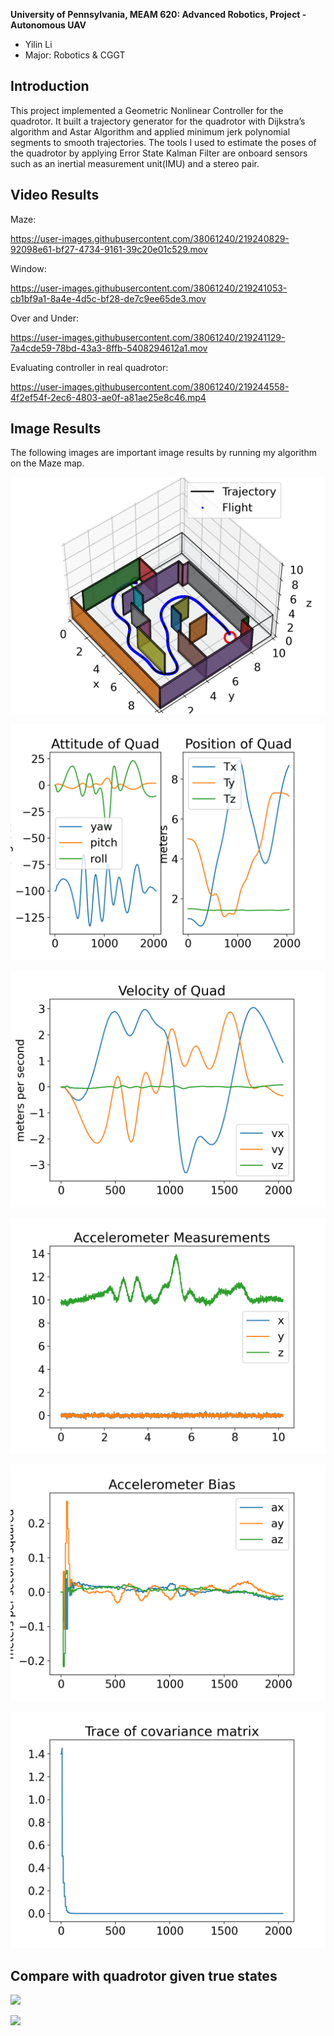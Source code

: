 **University of Pennsylvania, MEAM 620: Advanced Robotics,
Project - Autonomous UAV**

* Yilin Li 
* Major: Robotics & CGGT 

## Introduction
This project implemented a Geometric Nonlinear Controller for the quadrotor. It built a trajectory generator for the quadrotor with Dijkstra’s algorithm and Astar Algorithm and applied minimum jerk polynomial segments to smooth trajectories. The tools I used to estimate the poses of the quadrotor by applying Error State Kalman Filter are onboard sensors such as an inertial measurement unit(IMU) and a stereo pair. 

## Video Results
Maze: 

https://user-images.githubusercontent.com/38061240/219240829-92098e61-bf27-4734-9161-39c20e01c529.mov

Window: 

https://user-images.githubusercontent.com/38061240/219241053-cb1bf9a1-8a4e-4d5c-bf28-de7c9ee65de3.mov

Over and Under: 

https://user-images.githubusercontent.com/38061240/219241129-7a4cde59-78bd-43a3-8ffb-5408294612a1.mov

Evaluating controller in real quadrotor:

https://user-images.githubusercontent.com/38061240/219244558-4f2ef54f-2ec6-4803-ae0f-a81ae25e8c46.mp4

## Image Results

The following images are important image results by running my algorithm on the Maze map. 

![3D_Path](figures/3D_Path.png)

![position](figures/position.png)

![velocity](figures/velocity.png)

![accelerometer](figures/accelerometer.png)

![bias](figures/bias.png)

![trace](figures/trace.png)


## Compare with quadrotor given true states

![](figures/comp_pos)

![](figures/comp_vel)



